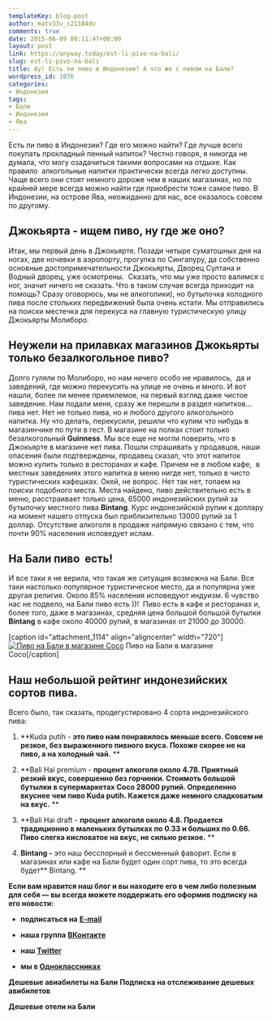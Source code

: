 ```yaml
---
templateKey: blog-post
author: matv33v_c21184dv
comments: true
date: 2015-06-09 08:11:47+00:00
layout: post
link: https://anyway.today/est-li-pivo-na-bali/
slug: est-li-pivo-na-bali
title: Ау! Есть ли пиво в Индонезии? А что же с пивом на Бали?
wordpress_id: 1076
categories:
- Индонезия
tags:
- Бали
- Индонезия
- Ява
---
```


Есть ли пиво в Индонезии? Где его можно найти? Где лучше всего покупать прохладный пенный напиток? Честно говоря, я никогда не думала, что могу озадачиться такими вопросами на отдыхе. Как правило  алкогольные напитки практически всегда легко доступны. Чаще всего они стоят немного дороже чем в наших магазинах, но по крайней мере всегда можно найти где приобрести тоже самое пиво. В Индонезии, на острове Ява, неожиданно для нас, все оказалось совсем по другому.




<!-- more -->





## Джокьярта - ищем пиво, ну где же оно?




Итак, мы первый день в Джокьярте. Позади четыре суматошных дня на ногах, две ночевки в аэропорту, прогулка по Сингапуру, да собственно основные достопримечательности Джокьярты, Дворец Султана и Водный дворец, уже осмотрены.  Сказать, что мы уже просто валимся с ног, значит ничего не сказать. Что в таком случае всегда приходит на помощь? Сразу оговорюсь, мы не алкоголики), но бутылочка холодного пива после стольких передвижений была очень кстати. Мы отправились на поиски местечка для перекуса на главную туристическую улицу Джокьярты Молиборо.





## Неужели на прилавках магазинов Джокьярты только безалкогольное пиво?




Долго гуляли по Молиборо, но нам ничего особо не нравилось,  да и заведений, где можно перекусить на улице не очень и много. И вот нашли, более ли менее приемлемое, на первый взгляд даже чистое заведение. Нам подали меня, сразу же перешли в раздел напитков... пива нет. Нет не только пива, но и любого другого алкогольного напитка. Ну что делать, перекусили, решили что купим что нибудь в магазинчике по пути в гест. В магазине на полках стоит только безалкогольный **Guinness**. Мы все еще не могли поверить, что в Джокьярте в магазине нет пива. Пошли спрашивать у продавцов, наши опасения были подтверждены, продавец сказал, что этот напиток можно купить только в ресторанах и кафе. Причем не в любом кафе,  в местных заведениях этого напитка в меню нигде нет, только в чисто туристических кафешках. Окей, не вопрос. Нет так нет, топаем на поиски подобного места. Места найдено, пиво действительно есть в меню, расстраивает только цена, 65000 индонезийских рупий за бутылочку местного пива **Bintang**. Курс индонезийской рупии к доллару на момент нашего отпуска был приблизительно 13000 рупий за 1 доллар. Отсутствие алкоголя в продаже напрямую связано с тем, что почти 90% населения исповедует ислам.





## На Бали пиво  есть!




И все таки я не верила, что такая же ситуация возможна на Бали. Все таки настолько популярное туристическое место, да и популярна уже другая религия. Около 85% населения исповедуют индуизм. 6 чувство нас не подвело, на Бали пиво есть ))!  Пиво есть в кафе и ресторанах и, более того, даже в магазинах, средняя цена большой большой бутылки **Bintang** в кафе около 40000 рупий, в магазинах от 21000 до 30000.




[caption id="attachment_1114" align="aligncenter" width="720"][![Пиво на Бали в магазине Coco](https://anyway.today/wp-content/uploads/2015/06/IMG_8469.jpg)](https://anyway.today/wp-content/uploads/2015/06/IMG_8469.jpg) Пиво на Бали в магазине Coco[/caption]


## Наш небольшой рейтинг индонезийских сортов пива.


Всего было, так сказать, продегустировано 4 сорта индонезийского пива:



	
  1. **Kuda putih - **это пиво нам понравилось меньше всего. Совсем не резкое, без выраженного пивного вкуса. Похоже скорее не на пиво, а на холодный чай.**
**

	
  2. **Bali Hai premium - **процент алкоголя около 4.78. Приятный резкий вкус, совершенно без горчинки. Стоимоть большой бутылки в супермаркетах Coco 28000 рупий. Определенно вкуснее чем пиво **Kuda putih**. Кажется даже немного сладковатым на вкус.**
**

	
  3. **Bali Hai draft - **процент алкоголя около 4.8. Продается традиционно в маленьких бутылках по 0.33 и больших по 0.66. Пиво слегка кисловатое на вкус, не сильно резкое.**
**

	
  4. **Bintang -** это наш бесспорный и бессменный фаворит. Если в магазинах или кафе на Бали будет один сорт пива, то это всегда будет** Bintang.
**


**Если вам нравится наш блог и вы находите его в чем либо полезным для себя — вы всегда можете поддержать его оформив подписку на его новости:**



	
  * **подписаться на** [**E-mail**](https://feedburner.google.com/fb/a/mailverify?uri=Anywaytoday&amp;loc=en_US)

	
  * **наша группа** [**ВКонтакте**](https://vk.com/public90452188)

	
  * **наш [Twitter](https://twitter.com/TodayAnyway)**

	
  * **мы в [Одноклассниках](https://ok.ru/group/54402107244544)**


**Дешевые авиабилеты на Бали**
**Подписка на отслеживание дешевых авибилетов**

**Дешевые отели на Бали**

